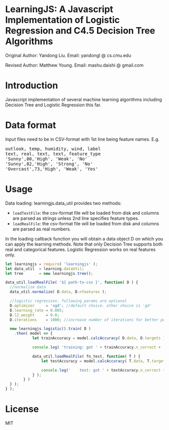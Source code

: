 LearningJS: A Javascript Implementation of Logistic Regression and C4.5 Decision Tree Algorithms
==========
Original Author: Yandong Liu. Email: yandongl @ cs.cmu.edu

Revised Author: Matthew Young. Email: mashu.daishi @ gmail.com

# Introduction
Javascript implementation of several machine learning algorithms including Decision Tree and Logistic Regression this far.

# Data format
Input files need to be in CSV-format with 1st line being feature names. E.g.  
<pre>
outlook, temp, humidity, wind, label
text, real, text, text, feature_type
'Sunny',80,'High', 'Weak', 'No'
'Sunny',82,'High', 'Strong', 'No'
'Overcast',73,'High', 'Weak', 'Yes'
</pre>

# Usage
Data loading: learningjs.data_util provides two methods:

 * `loadTextFile`: the csv-format file will be loaded from disk and columns are parsed as strings unless 2nd line specifies feature types.
 * `loadRealFile`: the csv-format file will be loaded from disk and columns are parsed as real numbers.

In the loading callback function you will obtain a data object D on which you can apply the learning methods. Note that only Decision Tree supports both real and categorical features. Logistic Regression works on real features only.  

```javascript
let learningjs = require( 'learningjs' );
let data_util  = learning.dataUtil;
let tree       = new learningjs.tree();

data_util.loadRealFile( '${ path-to-csv }', function( D ) {
  //normalize data
  data_util.normalize( D.data, D.nfeatures );

  //logistic regression. following params are optional
  D.optimizer     = 'sgd'; //default choice. other choice is 'gd'
  D.learning_rate = 0.005;
  D.l2_weight     = 0.0;
  D.iterations    = 1000; //increase number of iterations for better performance

  new learningjs.logistic().train( D )
    .then( model => {
			let trainAccuracy = model.calcAccuracy( D.data, D.targets );

			console.log( 'training: got ' + trainAccuracy.n_correct + ' correct out of ' + trainAccuracy.n_samples+ ' examples. accuracy:' + ( trainAccuracy.accuracy * 100.0 ).toFixed( 2 ) + '%' );

			data_util.loadRealFile( fn_test, function( T ) {
				let testAccuracy = model.calcAccuracy( T.data, T.targets );

				console.log('    test: got ' + testAccuracy.n_correct + ' correct out of ' + testAccuracy.n_samples + ' examples. accuracy:' + ( trainAccuracy.accuracy * 100.0 ).toFixed( 2 ) + '%' );
			} );			
		} )
  } );
} );
```

# License
MIT
